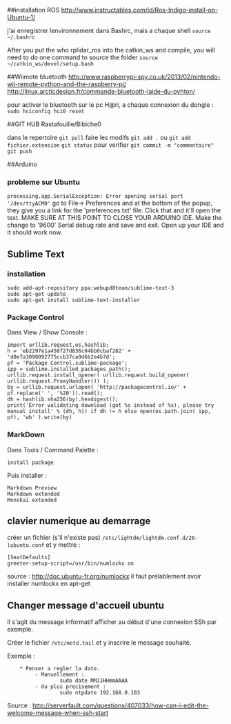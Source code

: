 ##installation ROS
<http://www.instructables.com/id/Ros-Indigo-install-on-Ubuntu-1/>

j'ai enregistrer lenvironnement dans Bashrc, mais a chaque shell
`source ~/.bashrc`

After you put the who rplidar_ros into the catkin_ws and compile, you will need to do one command to source the folder
`source ~/catkin_ws/devel/setup.bash`



##Wiimote bluetooth
<http://www.raspberrypi-spy.co.uk/2013/02/nintendo-wii-remote-python-and-the-raspberry-pi/>
<http://linux.arcticdesign.fr/commande-bluetooth-laide-du-pyhton/>

pour activer le bluetooth sur le pc H@ri, a chaque connexion du dongle :
`sudo hciconfig hci0 reset`


##GIT HUB 
Rastafouille/Bibiche0

dans le repertoire
`git pull`
faire les modifs
`git add .` ou `git add fichier.extension`
`git status` pour verifier
`git commit -m "commentaire"`
`git push`


##Arduino
### probleme sur Ubuntu
`processing.app.SerialException: Error opening serial port '/dev/ttyACM0'`
go to File-> Preferences and at the bottom of the popup, they give you a link for the 'preferences.txt' file. Click that and it'll open the text. MAKE SURE AT THIS POINT TO CLOSE YOUR ARDUINO IDE. Make the change to '9600' Serial debug rate and save and exit. Open up your IDE and it should work now. 

## Sublime Text
### installation
	sudo add-apt-repository ppa:webupd8team/sublime-text-3
	sudo apt-get update
	sudo apt-get install sublime-text-installer
### Package Control
Dans View / Show Console :

	import urllib.request,os,hashlib; 
	h = 'eb2297e1a458f27d836c04bb0cbaf282' + 'd0e7a3098092775ccb37ca9d6b2e4b7d'; 
	pf = 'Package Control.sublime-package'; 
	ipp = sublime.installed_packages_path(); 
	urllib.request.install_opener( urllib.request.build_opener( urllib.request.ProxyHandler()) ); 
	by = urllib.request.urlopen( 'http://packagecontrol.io/' + pf.replace(' ', '%20')).read(); 
	dh = hashlib.sha256(by).hexdigest(); 
	print('Error validating download (got %s instead of %s), please try manual install' % (dh, h)) if dh != h else open(os.path.join( ipp, pf), 'wb' ).write(by) 

### MarkDown
 Dans Tools / Command Palette :

	install package
 Puis installer :

	Markdown Preview
	Markdown extended
	Monokai extended

## clavier numerique au demarrage
créer un fichier (s'il n'existe pas) `/etc/lightdm/lightdm.conf.d/20-lubuntu.conf`
et y mettre :
		
	[SeatDefaults]
	greeter-setup-script=/usr/bin/numlockx on

source : <http://doc.ubuntu-fr.org/numlockx>
il faut prélablement avoir installer numlockx en apt-get

## Changer message d'accueil ubuntu
Il s'agit du message informatif afficher au début d'une connexion SSh par exemple.

Créer le fichier `/etc/motd.tail` et y inscrire le message souhaité.

Exemple :

		* Penser a regler la date.
			 - Manuellement :
					 sudo date MMJJHHmmAAAA
			 - Ou plus precisement :
					 sudo ntpdate 192.168.0.103

Source : <http://serverfault.com/questions/407033/how-can-i-edit-the-welcome-message-when-ssh-start>


